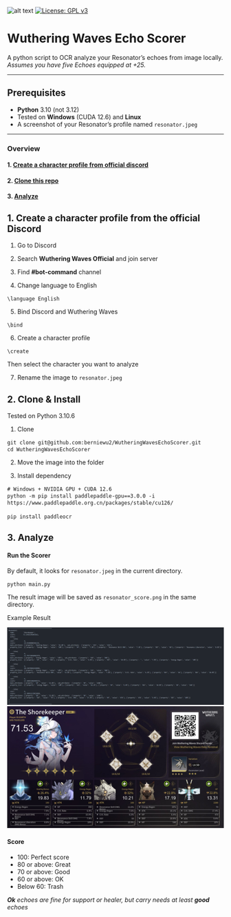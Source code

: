 ![alt text](https://img.shields.io/badge/python-3.10-blue)
[![License: GPL v3](https://img.shields.io/badge/License-GPLv3-blue.svg)](https://www.gnu.org/licenses/gpl-3.0)
# Wuthering Waves Echo Scorer

A python script to OCR analyze your Resonator’s echoes from image locally.\
_Assumes you have five Echoes equipped at +25._

---

## Prerequisites

- **Python** 3.10 (not 3.12)
- Tested on **Windows** (CUDA 12.6) and **Linux**  
- A screenshot of your Resonator’s profile named `resonator.jpeg`

---

### Overview

#### 1. [Create a character profile from official discord](#1-create-a-character-profile-from-official-discord)

#### 2. [Clone this repo](#2-clone-this-repo)

#### 3. [Analyze](#3-analyze)

## 1. Create a character profile from the official Discord

1. Go to Discord

2. Search **Wuthering Waves Official** and join server

3. Find **#bot-command** channel

4. Change language to English

```
\language English
```

5. Bind Discord and Wuthering Waves
```
\bind
```
6. Create a character profile
```
\create
```
Then select the character you want to analyze

7. Rename the image to `resonator.jpeg`

## 2. Clone & Install

Tested on Python 3.10.6

1. Clone
```
git clone git@github.com:berniewu2/WutheringWavesEchoScorer.git
cd WutheringWavesEchoScorer
```
2. Move the image into the folder

3. Install dependency

```
# Windows + NVIDIA GPU + CUDA 12.6
python -m pip install paddlepaddle-gpu==3.0.0 -i https://www.paddlepaddle.org.cn/packages/stable/cu126/

pip install paddleocr
```

## 3. Analyze

#### Run the Scorer
By default, it looks for `resonator.jpeg` in the current directory.
```
python main.py
```
The result image will be saved as `resonator_score.png` in the same directory.

Example Result

![alt text](img/example_result.png)
![alt text](img/example_img.png)


#### Score

- 100: Perfect score
- 80 or above: Great
- 70 or above: Good
- 60 or above: OK
- Below 60: Trash

***Ok** echoes are fine for support or healer, but carry needs at least **good** echoes*
